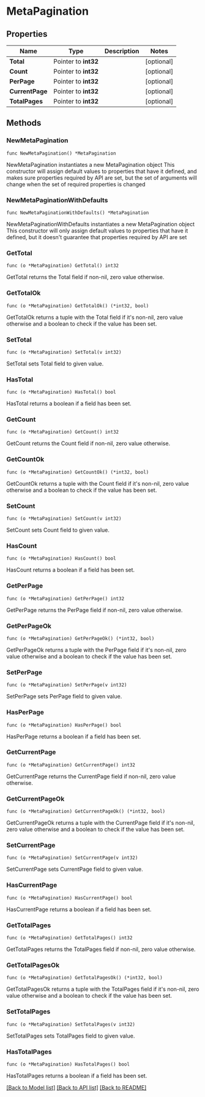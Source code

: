 # MetaPagination

## Properties

Name | Type | Description | Notes
------------ | ------------- | ------------- | -------------
**Total** | Pointer to **int32** |  | [optional] 
**Count** | Pointer to **int32** |  | [optional] 
**PerPage** | Pointer to **int32** |  | [optional] 
**CurrentPage** | Pointer to **int32** |  | [optional] 
**TotalPages** | Pointer to **int32** |  | [optional] 

## Methods

### NewMetaPagination

`func NewMetaPagination() *MetaPagination`

NewMetaPagination instantiates a new MetaPagination object
This constructor will assign default values to properties that have it defined,
and makes sure properties required by API are set, but the set of arguments
will change when the set of required properties is changed

### NewMetaPaginationWithDefaults

`func NewMetaPaginationWithDefaults() *MetaPagination`

NewMetaPaginationWithDefaults instantiates a new MetaPagination object
This constructor will only assign default values to properties that have it defined,
but it doesn't guarantee that properties required by API are set

### GetTotal

`func (o *MetaPagination) GetTotal() int32`

GetTotal returns the Total field if non-nil, zero value otherwise.

### GetTotalOk

`func (o *MetaPagination) GetTotalOk() (*int32, bool)`

GetTotalOk returns a tuple with the Total field if it's non-nil, zero value otherwise
and a boolean to check if the value has been set.

### SetTotal

`func (o *MetaPagination) SetTotal(v int32)`

SetTotal sets Total field to given value.

### HasTotal

`func (o *MetaPagination) HasTotal() bool`

HasTotal returns a boolean if a field has been set.

### GetCount

`func (o *MetaPagination) GetCount() int32`

GetCount returns the Count field if non-nil, zero value otherwise.

### GetCountOk

`func (o *MetaPagination) GetCountOk() (*int32, bool)`

GetCountOk returns a tuple with the Count field if it's non-nil, zero value otherwise
and a boolean to check if the value has been set.

### SetCount

`func (o *MetaPagination) SetCount(v int32)`

SetCount sets Count field to given value.

### HasCount

`func (o *MetaPagination) HasCount() bool`

HasCount returns a boolean if a field has been set.

### GetPerPage

`func (o *MetaPagination) GetPerPage() int32`

GetPerPage returns the PerPage field if non-nil, zero value otherwise.

### GetPerPageOk

`func (o *MetaPagination) GetPerPageOk() (*int32, bool)`

GetPerPageOk returns a tuple with the PerPage field if it's non-nil, zero value otherwise
and a boolean to check if the value has been set.

### SetPerPage

`func (o *MetaPagination) SetPerPage(v int32)`

SetPerPage sets PerPage field to given value.

### HasPerPage

`func (o *MetaPagination) HasPerPage() bool`

HasPerPage returns a boolean if a field has been set.

### GetCurrentPage

`func (o *MetaPagination) GetCurrentPage() int32`

GetCurrentPage returns the CurrentPage field if non-nil, zero value otherwise.

### GetCurrentPageOk

`func (o *MetaPagination) GetCurrentPageOk() (*int32, bool)`

GetCurrentPageOk returns a tuple with the CurrentPage field if it's non-nil, zero value otherwise
and a boolean to check if the value has been set.

### SetCurrentPage

`func (o *MetaPagination) SetCurrentPage(v int32)`

SetCurrentPage sets CurrentPage field to given value.

### HasCurrentPage

`func (o *MetaPagination) HasCurrentPage() bool`

HasCurrentPage returns a boolean if a field has been set.

### GetTotalPages

`func (o *MetaPagination) GetTotalPages() int32`

GetTotalPages returns the TotalPages field if non-nil, zero value otherwise.

### GetTotalPagesOk

`func (o *MetaPagination) GetTotalPagesOk() (*int32, bool)`

GetTotalPagesOk returns a tuple with the TotalPages field if it's non-nil, zero value otherwise
and a boolean to check if the value has been set.

### SetTotalPages

`func (o *MetaPagination) SetTotalPages(v int32)`

SetTotalPages sets TotalPages field to given value.

### HasTotalPages

`func (o *MetaPagination) HasTotalPages() bool`

HasTotalPages returns a boolean if a field has been set.


[[Back to Model list]](../README.md#documentation-for-models) [[Back to API list]](../README.md#documentation-for-api-endpoints) [[Back to README]](../README.md)


